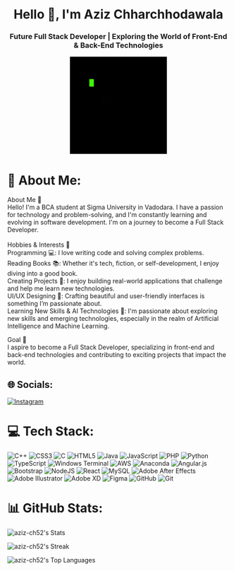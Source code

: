 <h1 align="center">Hello 👋, I'm Aziz Chharchhodawala</h1>
<h3 align="center">Future Full Stack Developer | Exploring the World of Front-End & Back-End Technologies</h3>

<p align="center">
  <img src="https://github.com/aziz-ch52/aziz-ch52/blob/033690cbed56a9a06e7866b59e7333600961f42e/coding1.gif" alt="IMAGE">
</p>

<!-- DESCRIPTION -->

# 🚀 About Me:
About Me 👋<br>Hello! I'm a BCA student at Sigma University in Vadodara. I have a passion for technology and problem-solving, and I'm constantly learning and evolving in software development. I'm on a journey to become a Full Stack Developer.<br><br>Hobbies & Interests 🎯<br>Programming 💻: I love writing code and solving complex problems.<br>Reading Books 📚: Whether it's tech, fiction, or self-development, I enjoy diving into a good book.<br>Creating Projects 🔧: I enjoy building real-world applications that challenge and help me learn new technologies.<br>UI/UX Designing 🎨: Crafting beautiful and user-friendly interfaces is something I’m passionate about.<br>Learning New Skills & AI Technologies 🤖: I'm passionate about exploring new skills and emerging technologies, especially in the realm of Artificial Intelligence and Machine Learning.<br>  

Goal 🎯
<br> I aspire to become a Full Stack Developer, specializing in front-end and back-end technologies and contributing to exciting projects that impact the world.


## 🌐 Socials:
[![Instagram](https://img.shields.io/badge/Instagram-%23E4405F.svg?logo=Instagram&logoColor=white)](https://instagram.com/aziz_ch52b) 

<!-- GIT-HUB STACK -->

# 💻 Tech Stack:
![C++](https://img.shields.io/badge/c++-%2300599C.svg?style=for-the-badge&logo=c%2B%2B&logoColor=white) ![CSS3](https://img.shields.io/badge/css3-%231572B6.svg?style=for-the-badge&logo=css3&logoColor=white) ![C](https://img.shields.io/badge/c-%2300599C.svg?style=for-the-badge&logo=c&logoColor=white) ![HTML5](https://img.shields.io/badge/html5-%23E34F26.svg?style=for-the-badge&logo=html5&logoColor=white) ![Java](https://img.shields.io/badge/java-%23ED8B00.svg?style=for-the-badge&logo=openjdk&logoColor=white) ![JavaScript](https://img.shields.io/badge/javascript-%23323330.svg?style=for-the-badge&logo=javascript&logoColor=%23F7DF1E) ![PHP](https://img.shields.io/badge/php-%23777BB4.svg?style=for-the-badge&logo=php&logoColor=white) ![Python](https://img.shields.io/badge/python-3670A0?style=for-the-badge&logo=python&logoColor=ffdd54) ![TypeScript](https://img.shields.io/badge/typescript-%23007ACC.svg?style=for-the-badge&logo=typescript&logoColor=white) ![Windows Terminal](https://img.shields.io/badge/Windows%20Terminal-%234D4D4D.svg?style=for-the-badge&logo=windows-terminal&logoColor=white) ![AWS](https://img.shields.io/badge/AWS-%23FF9900.svg?style=for-the-badge&logo=amazon-aws&logoColor=white) ![Anaconda](https://img.shields.io/badge/Anaconda-%2344A833.svg?style=for-the-badge&logo=anaconda&logoColor=white) ![Angular.js](https://img.shields.io/badge/angular.js-%23E23237.svg?style=for-the-badge&logo=angularjs&logoColor=white) ![Bootstrap](https://img.shields.io/badge/bootstrap-%238511FA.svg?style=for-the-badge&logo=bootstrap&logoColor=white) ![NodeJS](https://img.shields.io/badge/node.js-6DA55F?style=for-the-badge&logo=node.js&logoColor=white) ![React](https://img.shields.io/badge/react-%2320232a.svg?style=for-the-badge&logo=react&logoColor=%2361DAFB) ![MySQL](https://img.shields.io/badge/mysql-4479A1.svg?style=for-the-badge&logo=mysql&logoColor=white) ![Adobe After Effects](https://img.shields.io/badge/Adobe%20After%20Effects-9999FF.svg?style=for-the-badge&logo=Adobe%20After%20Effects&logoColor=white) ![Adobe Illustrator](https://img.shields.io/badge/adobe%20illustrator-%23FF9A00.svg?style=for-the-badge&logo=adobe%20illustrator&logoColor=white) ![Adobe XD](https://img.shields.io/badge/Adobe%20XD-470137?style=for-the-badge&logo=Adobe%20XD&logoColor=#FF61F6) ![Figma](https://img.shields.io/badge/figma-%23F24E1E.svg?style=for-the-badge&logo=figma&logoColor=white) ![GitHub](https://img.shields.io/badge/github-%23121011.svg?style=for-the-badge&logo=github&logoColor=white) ![Git](https://img.shields.io/badge/git-%23F05033.svg?style=for-the-badge&logo=git&logoColor=white)

<!-- GIT-HUB STATS -->
# 📊 GitHub Stats:
![aziz-ch52's Stats](https://github-readme-stats.vercel.app/api?username=aziz-ch52&theme=react&show_icons=true&hide_border=false&count_private=false)

![aziz-ch52's Streak](https://github-readme-streak-stats.herokuapp.com/?user=aziz-ch52&theme=react&hide_border=false)

![aziz-ch52's Top Languages](https://github-readme-stats.vercel.app/api/top-langs/?username=aziz-ch52&theme=react&show_icons=true&hide_border=false&layout=compact)
<!-- Proudly created with GPRM ( https://gprm.itsvg.in ) -->

